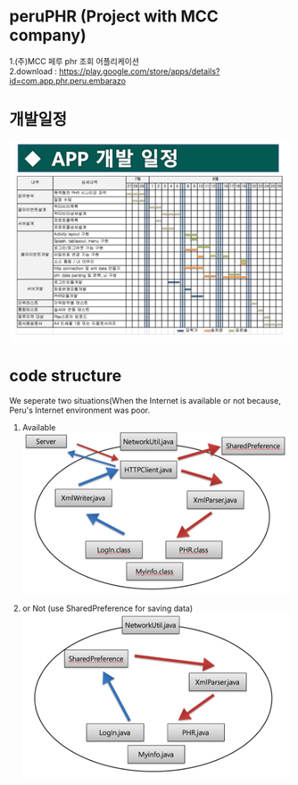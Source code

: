 # peruPHR (Project with MCC company)
1.(주)MCC 페루 phr 조회 어플리케이션 <br>
2.download : https://play.google.com/store/apps/details?id=com.app.phr.peru.embarazo

# 개발일정
![alt text](https://github.com/MCCperuPHR/peruPHR/blob/master/img/개발일정.jpeg)

# code structure
We seperate two situations(When the Internet is available or not because, Peru's Internet environment was poor.

1. Available 
![alt text](https://github.com/MCCperuPHR/peruPHR/blob/master/img/코드%20구조.jpeg)

2. or Not (use SharedPreference for saving data)
![alt text](https://github.com/MCCperuPHR/peruPHR/blob/master/img/코드%20구조2.jpeg)
